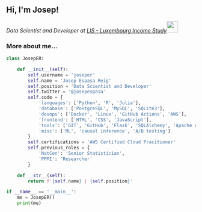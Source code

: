 <h2> Hi, I'm Josep!</h2>

<p><em>Data Scientist and Developer at <a href="https://www.lisdatacenter.org/">LIS - Luxembourg Income Study</a><img src="https://media.giphy.com/media/WUlplcMpOCEmTGBtBW/giphy.gif" width="30">
</em></p>


### More about me... 
```python
class JosepER:

    def __init__(self):
        self.username = 'joseper'
        self.name = 'Josep Espasa Reig'
        self.position = 'Data Scientist and Developer'
        self.twitter = '@josepespasa'
        self.code = {
            'languages': ['Python', 'R', 'Julia'],
            'database': ['PostgreSQL', 'MySQL', 'SQLite3'],
            'devops': ['Docker', 'Linux', 'GitHub Actions', 'AWS'],
            'frontend': ['HTML', 'CSS', 'JavaScript'],
            'tools': ['GIT', 'GitHub', 'Flask', 'SQLAlchemy', 'Apache Airflow'],
            'misc': ['ML', 'causal inference', 'A/B testing']
        }
        self.certifications = 'AWS Certified Cloud Pracitioner'
        self.previous_roles = {
            'NatCen': 'Senior Statistician',
            'PPMI': 'Researcher'
        }

    def __str__(self):
        return f'{self.name} | {self.position}'

if __name__ == '__main__':
    me = JosepER()
    print(me)
```


<!--
**JosepER/JosepER** is a ✨ _special_ ✨ repository because its `README.md` (this file) appears on your GitHub profile.

Here are some ideas to get you started:

- 🔭 I’m currently working on ...
- 🌱 I’m currently learning ...
- 👯 I’m looking to collaborate on ...
- 🤔 I’m looking for help with ...
- 💬 Ask me about ...
- 📫 How to reach me: ...
- 😄 Pronouns: ...
- ⚡ Fun fact: ...
-->

